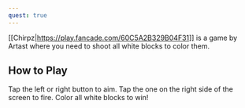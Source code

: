 ```yaml
---
quest: true
---
```


[[Chirpz|https://play.fancade.com/60C5A2B329B04F31]] is a game by Artast where you need to shoot all white blocks to color them.

## How to Play
Tap the left or right button to aim. Tap the one on the right side of the screen to fire. Color all white blocks to win!